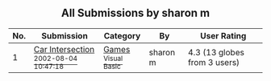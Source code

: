 ﻿<div align="center">

## All Submissions by sharon m

</div>

No.  | Submission | Category | By   | User Rating
---- | ---------- | -------- | ---- | -----------
1 | [Car Intersection<br /><sup>2002-08-04 10:47:18</sup>](https://github.com/Planet-Source-Code/sharon-m-car-intersection__1-52019) | [Games<br /><sup>Visual Basic</sup>](../ByCategory/games__1-38.md) | sharon m | 4.3 (13 globes from 3 users)
